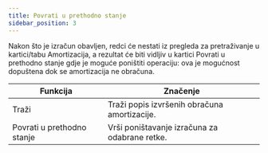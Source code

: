 ```yaml
---
title: Povrati u prethodno stanje 
sidebar_position: 3
---
```


Nakon što je izračun obavljen, redci će nestati iz pregleda za pretraživanje u kartici/tabu Amortizacija, a rezultat će biti vidljiv u kartici Povrati u prethodno stanje gdje je moguće poništiti operaciju: ova je mogućnost dopuštena dok se amortizacija ne obračuna.  


| Funkcija | Značenje |
| --- | --- |
| Traži | Traži popis izvršenih obračuna amortizacije. |
| Povrati u prethodno stanje | Vrši poništavanje izračuna za odabrane retke. |






